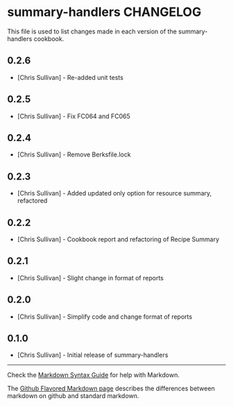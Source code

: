 summary-handlers CHANGELOG
==========================

This file is used to list changes made in each version of the summary-handlers cookbook.

0.2.6
-----
- [Chris Sullivan] - Re-added unit tests

0.2.5
-----
- [Chris Sullivan] - Fix FC064 and FC065

0.2.4
-----
- [Chris Sullivan] - Remove Berksfile.lock

0.2.3
-----
- [Chris Sullivan] - Added updated only option for resource summary, refactored

0.2.2
-----
- [Chris Sullivan] - Cookbook report and refactoring of Recipe Summary

0.2.1
-----
- [Chris Sullivan] - Slight change in format of reports

0.2.0
-----
- [Chris Sullivan] - Simplify code and change format of reports

0.1.0
-----
- [Chris Sullivan] - Initial release of summary-handlers

- - -
Check the [Markdown Syntax Guide](http://daringfireball.net/projects/markdown/syntax) for help with Markdown.

The [Github Flavored Markdown page](http://github.github.com/github-flavored-markdown/) describes the differences between markdown on github and standard markdown.

